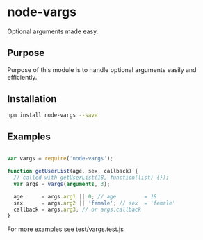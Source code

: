 # node-vargs
Optional arguments made easy.

## Purpose
Purpose of this module is to handle optional arguments easily and efficiently.

## Installation

```sh
npm install node-vargs --save
```

## Examples

```js

var vargs = require('node-vargs');

function getUserList(age, sex, callback) {
  // called with getUserList(18, function(list) {});
  var args = vargs(arguments, 3);

  age      = args.arg1 || 0; // age         = 18
  sex      = args.arg2 || 'female'; // sex  = 'female'
  callback = args.arg3; // or args.callback
}

```

For more examples see test/vargs.test.js
